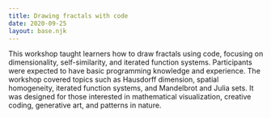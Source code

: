 ```yaml
---
title: Drawing fractals with code
date: 2020-09-25
layout: base.njk
--- 
```


This workshop taught learners how to draw fractals using code, focusing on dimensionality, self-similarity, and iterated function systems. Participants were expected to have basic programming knowledge and experience. The workshop covered topics such as Hausdorff dimension, spatial homogeneity, iterated function systems, and Mandelbrot and Julia sets. It was designed for those interested in mathematical visualization, creative coding, generative art, and patterns in nature.
